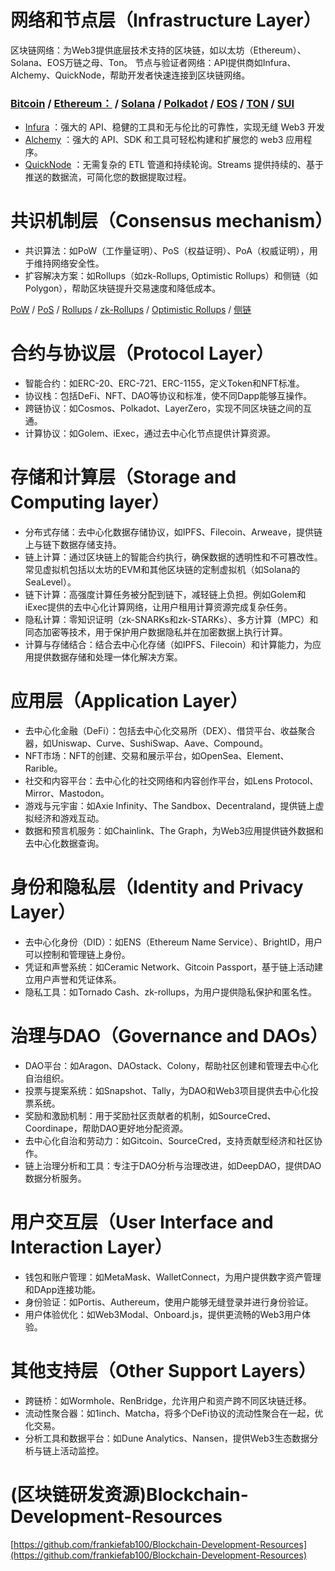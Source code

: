 
# 网络和节点层（Infrastructure Layer）
区块链网络：为Web3提供底层技术支持的区块链，如以太坊（Ethereum）、Solana、EOS万链之母、Ton。
节点与验证者网络：API提供商如Infura、Alchemy、QuickNode，帮助开发者快速连接到区块链网络。
### [Bitcoin](https://mempool.space/) / [Ethereum：](https://etherscan.io/) / [Solana](https://explorer.solana.com/) / [Polkadot](https://polkadot.subscan.io/) / [EOS](https://eosnetwork.com/zh/block-explorers/) / [TON](https://docs.ton.org/mandarin/) / [SUI](https://docs-zh.sui-book.com/)
+ [Infura](https://www.infura.io/) ：强大的 API、稳健的工具和无与伦比的可靠性，实现无缝 Web3 开发
+ [Alchemy](https://www.alchemy.com/) ：强大的 API、SDK 和工具可轻松构建和扩展您的 web3 应用程序。
+ [QuickNode](https://www.quicknode.com/streams) ：无需复杂的 ETL 管道和持续轮询。Streams 提供持续的、基于推送的数据流，可简化您的数据提取过程。

# 共识机制层（Consensus mechanism）
+ 共识算法：如PoW（工作量证明）、PoS（权益证明）、PoA（权威证明），用于维持网络安全性。
+ 扩容解决方案：如Rollups（如zk-Rollups, Optimistic Rollups）和侧链（如Polygon），帮助区块链提升交易速度和降低成本。

[PoW](https://developer.bitcoin.org/devguide/mining.html) / [PoS](https://ethereum.org/zh/developers/docs/consensus-mechanisms/pos/) / [Rollups](https://ethereum.org/zh/developers/docs/scaling/) / [zk-Rollups](https://ethereum.org/zh/developers/docs/scaling/zk-rollups/) / [Optimistic Rollups](https://ethereum.org/zh/developers/docs/scaling/optimistic-rollups/) / [侧链](https://ethereum.org/zh/developers/docs/scaling/sidechains/)

# 合约与协议层（Protocol Layer）
+ 智能合约：如ERC-20、ERC-721、ERC-1155，定义Token和NFT标准。
+ 协议栈：包括DeFi、NFT、DAO等协议和标准，使不同Dapp能够互操作。
+ 跨链协议：如Cosmos、Polkadot、LayerZero，实现不同区块链之间的互通。
+ 计算协议：如Golem、iExec，通过去中心化节点提供计算资源。

# 存储和计算层（Storage and Computing layer）
+ 分布式存储：去中心化数据存储协议，如IPFS、Filecoin、Arweave，提供链上与链下数据存储支持。
+ 链上计算：通过区块链上的智能合约执行，确保数据的透明性和不可篡改性。常见虚拟机包括以太坊的EVM和其他区块链的定制虚拟机（如Solana的SeaLevel）。
+ 链下计算：高强度计算任务被分配到链下，减轻链上负担。例如Golem和iExec提供的去中心化计算网络，让用户租用计算资源完成复杂任务。
+ 隐私计算：零知识证明（zk-SNARKs和zk-STARKs）、多方计算（MPC）和同态加密等技术，用于保护用户数据隐私并在加密数据上执行计算。
+ 计算与存储结合：结合去中心化存储（如IPFS、Filecoin）和计算能力，为应用提供数据存储和处理一体化解决方案。

# 应用层（Application Layer）
+ 去中心化金融（DeFi）：包括去中心化交易所（DEX）、借贷平台、收益聚合器，如Uniswap、Curve、SushiSwap、Aave、Compound。
+ NFT市场：NFT的创建、交易和展示平台，如OpenSea、Element、Rarible。
+ 社交和内容平台：去中心化的社交网络和内容创作平台，如Lens Protocol、Mirror、Mastodon。
+ 游戏与元宇宙：如Axie Infinity、The Sandbox、Decentraland，提供链上虚拟经济和游戏互动。
+ 数据和预言机服务：如Chainlink、The Graph，为Web3应用提供链外数据和去中心化数据查询。

# 身份和隐私层（Identity and Privacy Layer）
+ 去中心化身份（DID）：如ENS（Ethereum Name Service）、BrightID，用户可以控制和管理链上身份。
+ 凭证和声誉系统：如Ceramic Network、Gitcoin Passport，基于链上活动建立用户声誉和凭证体系。
+ 隐私工具：如Tornado Cash、zk-rollups，为用户提供隐私保护和匿名性。

# 治理与DAO（Governance and DAOs）
+ DAO平台：如Aragon、DAOstack、Colony，帮助社区创建和管理去中心化自治组织。
+ 投票与提案系统：如Snapshot、Tally，为DAO和Web3项目提供去中心化投票系统。
+ 奖励和激励机制：用于奖励社区贡献者的机制，如SourceCred、Coordinape，帮助DAO更好地分配资源。
+ 去中心化自治和劳动力：如Gitcoin、SourceCred，支持贡献型经济和社区协作。
+ 链上治理分析和工具：专注于DAO分析与治理改进，如DeepDAO，提供DAO数据分析服务。

# 用户交互层（User Interface and Interaction Layer）
+ 钱包和账户管理：如MetaMask、WalletConnect，为用户提供数字资产管理和DApp连接功能。
+ 身份验证：如Portis、Authereum，使用户能够无缝登录并进行身份验证。
+ 用户体验优化：如Web3Modal、Onboard.js，提供更流畅的Web3用户体验。

# 其他支持层（Other Support Layers）
+ 跨链桥：如Wormhole、RenBridge，允许用户和资产跨不同区块链迁移。
+ 流动性聚合器：如1inch、Matcha，将多个DeFi协议的流动性聚合在一起，优化交易。
+ 分析工具和数据平台：如Dune Analytics、Nansen，提供Web3生态数据分析与链上活动监控。


# (区块链研发资源)Blockchain-Development-Resources
[https://github.com/frankiefab100/Blockchain-Development-Resources](https://github.com/frankiefab100/Blockchain-Development-Resources)